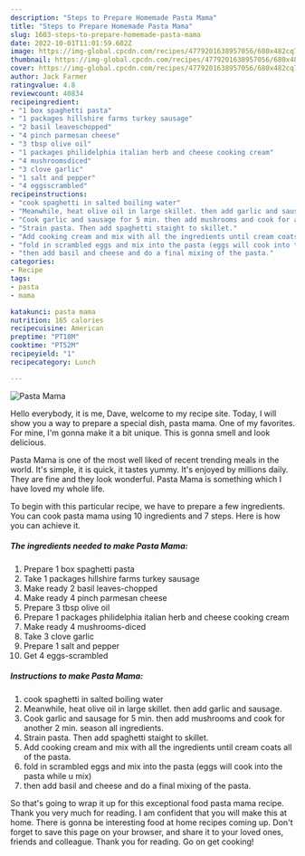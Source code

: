 ```yaml
---
description: "Steps to Prepare Homemade Pasta Mama"
title: "Steps to Prepare Homemade Pasta Mama"
slug: 1603-steps-to-prepare-homemade-pasta-mama
date: 2022-10-01T11:01:59.602Z
image: https://img-global.cpcdn.com/recipes/4779201638957056/680x482cq70/pasta-mama-recipe-main-photo.jpg
thumbnail: https://img-global.cpcdn.com/recipes/4779201638957056/680x482cq70/pasta-mama-recipe-main-photo.jpg
cover: https://img-global.cpcdn.com/recipes/4779201638957056/680x482cq70/pasta-mama-recipe-main-photo.jpg
author: Jack Farmer
ratingvalue: 4.8
reviewcount: 40834
recipeingredient:
- "1 box spaghetti pasta"
- "1 packages hillshire farms turkey sausage"
- "2 basil leaveschopped"
- "4 pinch parmesan cheese"
- "3 tbsp olive oil"
- "1 packages philidelphia italian herb and cheese cooking cream"
- "4 mushroomsdiced"
- "3 clove garlic"
- "1 salt and pepper"
- "4 eggsscrambled"
recipeinstructions:
- "cook spaghetti in salted boiling water"
- "Meanwhile, heat olive oil in large skillet. then add garlic and sausage."
- "Cook garlic and sausage for 5 min. then add mushrooms and cook for another 2 min. season all ingredients."
- "Strain pasta. Then add spaghetti staight to skillet."
- "Add cooking cream and mix with all the ingredients until cream coats all of the pasta."
- "fold in scrambled eggs and mix into the pasta (eggs will cook into the pasta while u mix)"
- "then add basil and cheese and do a final mixing of the pasta."
categories:
- Recipe
tags:
- pasta
- mama

katakunci: pasta mama 
nutrition: 165 calories
recipecuisine: American
preptime: "PT18M"
cooktime: "PT52M"
recipeyield: "1"
recipecategory: Lunch

---
```



![Pasta Mama](https://img-global.cpcdn.com/recipes/4779201638957056/680x482cq70/pasta-mama-recipe-main-photo.jpg)

Hello everybody, it is me, Dave, welcome to my recipe site. Today, I will show you a way to prepare a special dish, pasta mama. One of my favorites. For mine, I'm gonna make it a bit unique. This is gonna smell and look delicious.

Pasta Mama is one of the most well liked of recent trending meals in the world. It's simple, it is quick, it tastes yummy. It's enjoyed by millions daily. They are fine and they look wonderful. Pasta Mama is something which I have loved my whole life.




To begin with this particular recipe, we have to prepare a few ingredients. You can cook pasta mama using 10 ingredients and 7 steps. Here is how you can achieve it.

<!--inarticleads1-->

##### The ingredients needed to make Pasta Mama:

1. Prepare 1 box spaghetti pasta
1. Take 1 packages hillshire farms turkey sausage
1. Make ready 2 basil leaves-chopped
1. Make ready 4 pinch parmesan cheese
1. Prepare 3 tbsp olive oil
1. Prepare 1 packages philidelphia italian herb and cheese cooking cream
1. Make ready 4 mushrooms-diced
1. Take 3 clove garlic
1. Prepare 1 salt and pepper
1. Get 4 eggs-scrambled




<!--inarticleads2-->

##### Instructions to make Pasta Mama:

1. cook spaghetti in salted boiling water
1. Meanwhile, heat olive oil in large skillet. then add garlic and sausage.
1. Cook garlic and sausage for 5 min. then add mushrooms and cook for another 2 min. season all ingredients.
1. Strain pasta. Then add spaghetti staight to skillet.
1. Add cooking cream and mix with all the ingredients until cream coats all of the pasta.
1. fold in scrambled eggs and mix into the pasta (eggs will cook into the pasta while u mix)
1. then add basil and cheese and do a final mixing of the pasta.




So that's going to wrap it up for this exceptional food pasta mama recipe. Thank you very much for reading. I am confident that you will make this at home. There is gonna be interesting food at home recipes coming up. Don't forget to save this page on your browser, and share it to your loved ones, friends and colleague. Thank you for reading. Go on get cooking!
